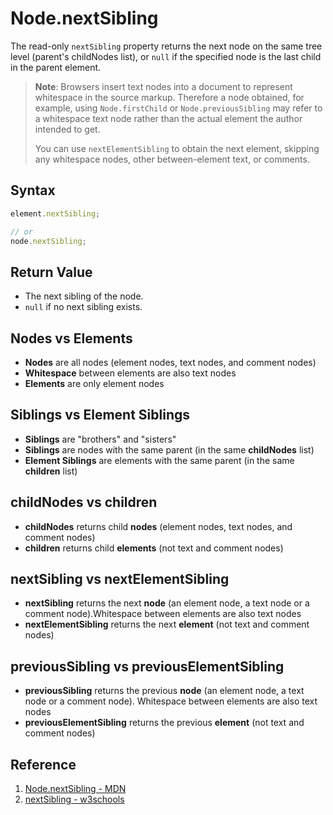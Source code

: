 # Node.nextSibling

The read-only `nextSibling` property returns the next node on the same tree level (parent's childNodes list), or `null` if the specified node is the last child in the parent element.

> **Note**: Browsers insert text nodes into a document to represent whitespace in the source markup. Therefore a node obtained, for example, using `Node.firstChild` or `Node.previousSibling` may refer to a whitespace text node rather than the actual element the author intended to get.
>
> You can use `nextElementSibling` to obtain the next element, skipping any whitespace nodes, other between-element text, or comments.

## Syntax

```js
element.nextSibling;

// or
node.nextSibling;
```

## Return Value

- The next sibling of the node.
- `null` if no next sibling exists.

## Nodes vs Elements

- **Nodes** are all nodes (element nodes, text nodes, and comment nodes)
- **Whitespace** between elements are also text nodes
- **Elements** are only element nodes

## Siblings vs Element Siblings

- **Siblings** are "brothers" and "sisters"
- **Siblings** are nodes with the same parent (in the same **childNodes** list)
- **Element Siblings** are elements with the same parent (in the same **children** list)

## childNodes vs children

- **childNodes** returns child **nodes** (element nodes, text nodes, and comment nodes)
- **children** returns child **elements** (not text and comment nodes)

## nextSibling vs nextElementSibling

- **nextSibling** returns the next **node** (an element node, a text node or a comment node).Whitespace between elements are also text nodes
- **nextElementSibling** returns the next **element** (not text and comment nodes)

## previousSibling vs previousElementSibling

- **previousSibling** returns the previous **node** (an element node, a text node or a comment node). Whitespace between elements are also text nodes
- **previousElementSibling** returns the previous **element** (not text and comment nodes)

## Reference

1. [Node.nextSibling - MDN](https://developer.mozilla.org/en-US/docs/Web/API/Node/nextSibling)
2. [nextSibling - w3schools](https://www.w3schools.com/jsref/prop_node_nextsibling.asp)
